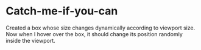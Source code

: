 # Catch-me-if-you-can

Created a box whose size changes dynamically according to viewport size. 
Now when I hover over the box, it should change its position randomly inside the viewport.
